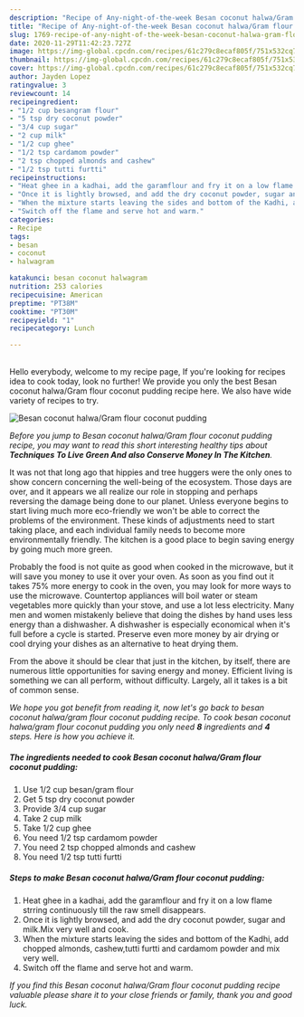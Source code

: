 ```yaml
---
description: "Recipe of Any-night-of-the-week Besan coconut halwa/Gram flour coconut pudding"
title: "Recipe of Any-night-of-the-week Besan coconut halwa/Gram flour coconut pudding"
slug: 1769-recipe-of-any-night-of-the-week-besan-coconut-halwa-gram-flour-coconut-pudding
date: 2020-11-29T11:42:23.727Z
image: https://img-global.cpcdn.com/recipes/61c279c8ecaf805f/751x532cq70/besan-coconut-halwagram-flour-coconut-pudding-recipe-main-photo.jpg
thumbnail: https://img-global.cpcdn.com/recipes/61c279c8ecaf805f/751x532cq70/besan-coconut-halwagram-flour-coconut-pudding-recipe-main-photo.jpg
cover: https://img-global.cpcdn.com/recipes/61c279c8ecaf805f/751x532cq70/besan-coconut-halwagram-flour-coconut-pudding-recipe-main-photo.jpg
author: Jayden Lopez
ratingvalue: 3
reviewcount: 14
recipeingredient:
- "1/2 cup besangram flour"
- "5 tsp dry coconut powder"
- "3/4 cup sugar"
- "2 cup milk"
- "1/2 cup ghee"
- "1/2 tsp cardamom powder"
- "2 tsp chopped almonds and cashew"
- "1/2 tsp tutti furtti"
recipeinstructions:
- "Heat ghee in a kadhai, add the garamflour and fry it on a low flame strring continuously till the raw smell disappears."
- "Once it is lightly browsed, and add the dry coconut powder, sugar and milk.Mix very well and cook."
- "When the mixture starts leaving the sides and bottom of the Kadhi, add chopped almonds, cashew,tutti furtti and cardamom powder and mix very well."
- "Switch off the flame and serve hot and warm."
categories:
- Recipe
tags:
- besan
- coconut
- halwagram

katakunci: besan coconut halwagram 
nutrition: 253 calories
recipecuisine: American
preptime: "PT38M"
cooktime: "PT30M"
recipeyield: "1"
recipecategory: Lunch

---
```

<br>
Hello everybody, welcome to my recipe page, If you're looking for recipes idea to cook today, look no further! We provide you only the best Besan coconut halwa/Gram flour coconut pudding recipe here. We also have wide variety of recipes to try.
<br>


![Besan coconut halwa/Gram flour coconut pudding](https://img-global.cpcdn.com/recipes/61c279c8ecaf805f/751x532cq70/besan-coconut-halwagram-flour-coconut-pudding-recipe-main-photo.jpg)

<i>Before you jump to Besan coconut halwa/Gram flour coconut pudding recipe, you may want to read this short interesting healthy tips about 
<strong>Techniques To Live Green And also Conserve Money In The Kitchen</strong>.</i>
</br>

It was not that long ago that hippies and tree huggers were the only ones to show concern concerning the well-being of the ecosystem. Those days are over, and it appears we all realize our role in stopping and perhaps reversing the damage being done to our planet. Unless everyone begins to start living much more eco-friendly we won't be able to correct the problems of the environment. These kinds of adjustments need to start taking place, and each individual family needs to become more environmentally friendly. The kitchen is a good place to begin saving energy by going much more green.

Probably the food is not quite as good when cooked in the microwave, but it will save you money to use it over your oven. As soon as you find out it takes 75% more energy to cook in the oven, you may look for more ways to use the microwave. Countertop appliances will boil water or steam vegetables more quickly than your stove, and use a lot less electricity. Many men and women mistakenly believe that doing the dishes by hand uses less energy than a dishwasher. A dishwasher is especially economical when it's full before a cycle is started. Preserve even more money by air drying or cool drying your dishes as an alternative to heat drying them.

From the above it should be clear that just in the kitchen, by itself, there are numerous little opportunities for saving energy and money. Efficient living is something we can all perform, without difficulty. Largely, all it takes is a bit of common sense.


<i>We hope you got benefit from reading it, now let's go back to besan coconut halwa/gram flour coconut pudding recipe. To cook besan coconut halwa/gram flour coconut pudding you only need <strong>8</strong> ingredients and <strong>4</strong> steps. Here is how you achieve it.
</i>

##### The ingredients needed to cook Besan coconut halwa/Gram flour coconut pudding:

1. Use 1/2 cup besan/gram flour
1. Get 5 tsp dry coconut powder
1. Provide 3/4 cup sugar
1. Take 2 cup milk
1. Take 1/2 cup ghee
1. You need 1/2 tsp cardamom powder
1. You need 2 tsp chopped almonds and cashew
1. You need 1/2 tsp tutti furtti


##### Steps to make Besan coconut halwa/Gram flour coconut pudding:

1. Heat ghee in a kadhai, add the garamflour and fry it on a low flame strring continuously till the raw smell disappears.
1. Once it is lightly browsed, and add the dry coconut powder, sugar and milk.Mix very well and cook.
1. When the mixture starts leaving the sides and bottom of the Kadhi, add chopped almonds, cashew,tutti furtti and cardamom powder and mix very well.
1. Switch off the flame and serve hot and warm.


<i>If you find this Besan coconut halwa/Gram flour coconut pudding recipe valuable please share it to your close friends or family, thank you and good luck.</i>
